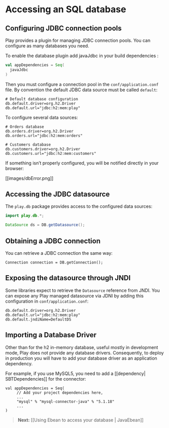 <!--- Copyright (C) 2009-2013 Typesafe Inc. <http://www.typesafe.com> -->
# Accessing an SQL database

## Configuring JDBC connection pools

Play provides a plugin for managing JDBC connection pools. You can configure as many databases you need.

To enable the database plugin add javaJdbc in your build dependencies :

```scala
val appDependencies = Seq(
  javaJdbc
)
```

Then you must configure a connection pool in the `conf/application.conf` file. By convention the default JDBC data source must be called `default`:

```properties
# Default database configuration
db.default.driver=org.h2.Driver
db.default.url="jdbc:h2:mem:play"
```

To configure several data sources:

```properties
# Orders database
db.orders.driver=org.h2.Driver
db.orders.url="jdbc:h2:mem:orders"

# Customers database
db.customers.driver=org.h2.Driver
db.customers.url="jdbc:h2:mem:customers"
```

If something isn’t properly configured, you will be notified directly in your browser:

[[images/dbError.png]]

## Accessing the JDBC datasource

The `play.db` package provides access to the configured data sources:

```java
import play.db.*;

DataSource ds = DB.getDatasource();
```

## Obtaining a JDBC connection

You can retrieve a JDBC connection the same way:

```
Connection connection = DB.getConnection();
```

## Exposing the datasource through JNDI

Some libraries expect to retrieve the `Datasource` reference from JNDI. You can expose any Play managed datasource via JDNI by adding this configuration in `conf/application.conf`:

```
db.default.driver=org.h2.Driver
db.default.url="jdbc:h2:mem:play"
db.default.jndiName=DefaultDS
```

## Importing a Database Driver

Other than for the h2 in-memory database, useful mostly in development mode, Play does not provide any database drivers. Consequently, to deploy in production you will have to add your database driver as an application dependency.

For example, if you use MySQL5, you need to add a [[dependency| SBTDependencies]] for the connector:

```
val appDependencies = Seq(
     // Add your project dependencies here,
     ...
     "mysql" % "mysql-connector-java" % "5.1.18"
     ...
)
```

> **Next:** [[Using Ebean to access your database | JavaEbean]]